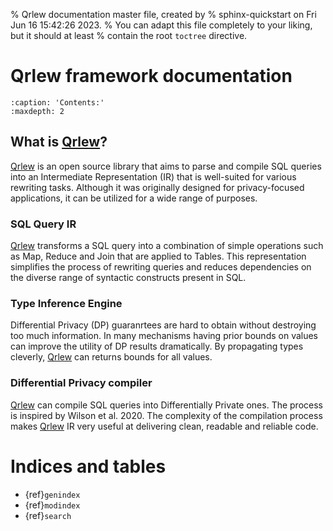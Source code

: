 % Qrlew documentation master file, created by
% sphinx-quickstart on Fri Jun 16 15:42:26 2023.
% You can adapt this file completely to your liking, but it should at least
% contain the root `toctree` directive.

# Qrlew framework documentation

```{toctree}
:caption: 'Contents:'
:maxdepth: 2
```

## What is [Qrlew](https://qrlew.github.io/)?
[Qrlew](https://qrlew.github.io/) is an open source library that aims to parse and compile SQL queries into an Intermediate Representation (IR) that is well-suited for various rewriting tasks. Although it was originally designed for privacy-focused applications, it can be utilized for a wide range of purposes.

### SQL Query IR
[Qrlew](https://qrlew.github.io/) transforms a SQL query into a combination of simple operations such as Map, Reduce and Join that are applied to Tables. This representation simplifies the process of rewriting queries and reduces dependencies on the diverse range of syntactic constructs present in SQL.

### Type Inference Engine
Differential Privacy (DP) guaranrtees are hard to obtain without destroying too much information. In many mechanisms having prior bounds on values can improve the utility of DP results dramatically. By propagating types cleverly, [Qrlew](https://qrlew.github.io/) can returns bounds for all values.

### Differential Privacy compiler
[Qrlew](https://qrlew.github.io/) can compile SQL queries into Differentially Private ones. The process is inspired by Wilson et al. 2020. The complexity of the compilation process makes [Qrlew](https://qrlew.github.io/) IR very useful at delivering clean, readable and reliable code.


# Indices and tables

- {ref}`genindex`
- {ref}`modindex`
- {ref}`search`
